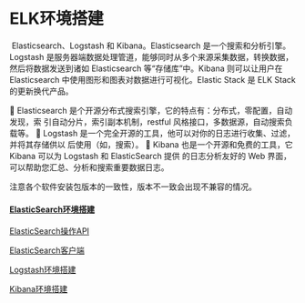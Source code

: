 # ELK环境搭建

​		Elasticsearch、Logstash 和 Kibana。Elasticsearch 是一个搜索和分析引擎。Logstash 是服务器端数据处理管道，能够同时从多个来源采集数据，转换数据，然后将数据发送到诸如 Elasticsearch 等“存储库”中。Kibana 则可以让用户在 Elasticsearch 中使用图形和图表对数据进行可视化。Elastic Stack 是 ELK Stack 的更新换代产品。

  Elasticsearch 是个开源分布式搜索引擎，它的特点有：分布式，零配置，自动发现，索
引自动分片，索引副本机制，restful 风格接口，多数据源，自动搜索负载等。
  Logstash 是一个完全开源的工具，他可以对你的日志进行收集、过滤，并将其存储供以
后使用（如，搜索）。
  Kibana 也是一个开源和免费的工具，它 Kibana 可以为 Logstash 和 ElasticSearch 提供
的日志分析友好的 Web 界面，可以帮助您汇总、分析和搜索重要数据日志。

注意各个软件安装包版本的一致性，版本不一致会出现不兼容的情况。

#### [ElasticSearch环境搭建](./elk/docs/ElasticSearch环境搭建.md)

[ElasticSearch操作API](./elk/docs/ElasticSearch操作API.md)

[ElasticSearch客户端](./elk/docs/ElasticSearch客户端.md)

[Logstash环境搭建](./elk/docs/Logstash环境搭建.md)

[Kibana环境搭建](./elk/docs/Kibana环境搭建.md)

